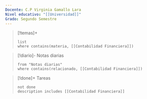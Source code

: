 ```yaml
---
Docente: C.P Virginia Gamallo Lara
Nivel educativo: "[[Universidad]]"
Grado: Segundo Semestre
---
```




>[!temas]+ 
>```dataview
>list 
>where contains(materia, [[Contabilidad Financiera]])
>```

>[!diario]- Notas diarias
>```list
>from "Notas diarias"
>where contains(relacionado, [[Contabilidad Financiera]])
>```

>[!done]+ Tareas
>```tasks
>not done 
>description includes [[Contabilidad Financiera]]
>```